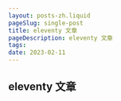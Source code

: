 ```yaml
---
layout: posts-zh.liquid
pageSlug: single-post
title: eleventy 文章
pageDescription: eleventy 文章
tags: 
date: 2023-02-11
---
```


## eleventy 文章